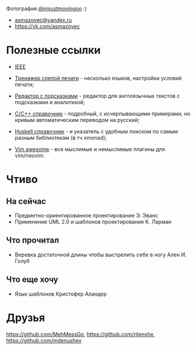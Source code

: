 Фотография [@imjustmovingon](https://vk.com/imjustmovingon) :)

- asmazovec@yandex.ru
- https://vk.com/asmazovec

# Полезные ссылки

- [IEEE](http://www.ieee802.org/)


- [Тренажер слепой печати](https://www.keybr.com/) - несколько языков, настройки условий печати;
- [Редактор с подсказками](https://app.linguix.com/documents/my) - редактор для англоязычных текстов с подсказками и аналитикой;


- [C/С++ справочник](https://ru.cppreference.com/w/) - подробный, с исчерпывающими примерами, но кривым автоматическим переводом на русский;
- [Huskell справочник](http://hackage.haskell.org/) - и указатель с удобным поиском по самым разным библиотекам (в тч xmonad);
- [Vim awesome](https://vimawesome.com/) - все мыслимые и немыслимые плагины для vim/neovim.


# Чтиво

## На сейчас

- Предметно-ориентированное проектирование Э. Эванс
- Применение UML 2.0 и шаблонов проектирования К. Ларман

## Что прочитал

- Веревка достаточной длины чтобы выстрелить себе в ногу Ален И. Голуб

## Что еще хочу

- Язык шаблонов Кристофер Аландер


# Друзья

https://github.com/MehMessGo, https://github.com/ritenshe, https://github.com/mdenushev
